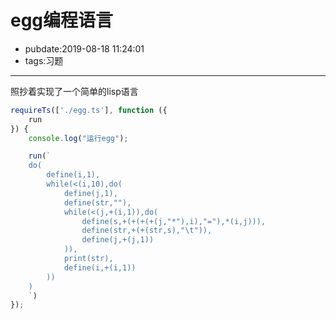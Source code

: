 # egg编程语言

- pubdate:2019-08-18 11:24:01
- tags:习题

---

照抄着实现了一个简单的lisp语言

````javascript
requireTs(['./egg.ts'], function ({
    run
}) {
    console.log("运行egg");

    run(`
    do(
        define(i,1),
        while(<(i,10),do(
            define(j,1),
            define(str,""),
            while(<(j,+(i,1)),do(
                define(s,+(+(+(+(j,"*"),i),"="),*(i,j))),
                define(str,+(+(str,s),"\t")),
                define(j,+(j,1))
            )),
            print(str),
            define(i,+(i,1))
        ))
    )
    `)
});
````
